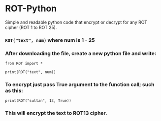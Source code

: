 # ROT-Python
Simple and readable python code that encrypt or decrypt for any ROT cipher (ROT 1 to ROT 25).


### ``ROT("text", num)`` where num is 1 - 25

### After downloading the file, create a new python file and write:
    from ROT import *
     
    print(ROT("text", num))

###  To encrypt just pass True argument to the function call; such as this:
		
    print(ROT("sultan", 13, True)) 
### This will encrypt the text to ROT13 cipher.
